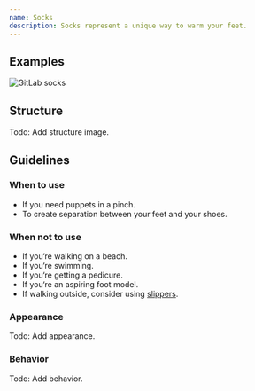 ```yaml
---
name: Socks
description: Socks represent a unique way to warm your feet.
---
```


## Examples

![GitLab socks](/img/component-socks.jpg)

## Structure

Todo: Add structure image.

## Guidelines

### When to use

- If you need puppets in a pinch.
- To create separation between your feet and your shoes.

### When not to use

- If you‘re walking on a beach.
- If you‘re swimming. 
- If you‘re getting a pedicure.
- If you‘re an aspiring foot model.
- If walking outside, consider using [slippers](https://gitlab-com.gitlab.io/marketing/digital-experience/slippers-ui/).

### Appearance

Todo: Add appearance.

### Behavior

Todo: Add behavior.
